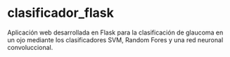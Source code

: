 # clasificador_flask
Aplicación web desarrollada en Flask para la clasificación de glaucoma en un ojo mediante los clasificadores SVM, Random Fores y una red neuronal convoluccional.

